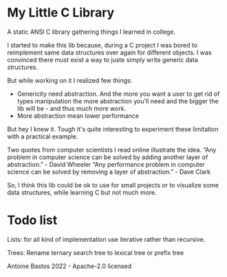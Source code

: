 # My Little C Library
A static ANSI C library gathering things I learned in college.

I started to make this lib because, during a C project I was bored to reimplement same data structures over again
for different objects. I was convinced there must exist a way to juste simply write generic data structures.

But while working on it I realized few things:
- Genericity need abstraction. And the more you want a user to get rid of types manipulation
the more abstraction you'll need and the bigger the lib will be - and thus much more work.
- More abstraction mean lower performance

But hey I knew it. Tough it's quite interesting to experiment these limitation with a practical example.

Two quotes from computer scientists I read online illustrate the idea.
“Any problem in computer science can be solved by adding another layer of abstraction.” - David Wheeler
“Any performance problem in computer science can be solved by removing a layer of abstraction.” - Dave Clark

So, I think this lib could be ok to use for small projects or to visualize some data structures, while learning C
but not much more.

# Todo list
Lists:
    for all kind of implementation use iterative rather than recursive.

Trees:
    Rename ternary search tree to lexical tree or prefix tree
    

Antoine Bastos 2022 - Apache-2.0 licensed